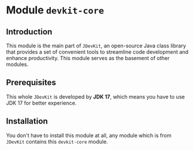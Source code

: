 # Module `devkit-core`

## Introduction

This module is the main part of `JDevKit`, an open-source Java class library that provides a set of convenient tools to streamline code development and enhance productivity. This module serves as the basement of other modules.

## Prerequisites

This whole `JDevKit` is developed by **JDK 17**, which means you have to use JDK 17 for better experience.

## Installation

You don't have to install this module at all, any module which is from `JDevKit` contains this `devkit-core` module.